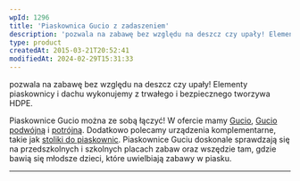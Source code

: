```yaml
---
wpId: 1296
title: 'Piaskownica Gucio z zadaszeniem'
description: 'pozwala na zabawę bez względu na deszcz czy upały! Elementy piaskownicy i dachu wykonujemy z trwałego i bezpiecznego tworzywa HDPE. Piaskownice Gucio można ze sobą łączyć! W ofercie mamy Gucio, Gucio podwójną i potrójną. Dodatkowo polecamy urządzenia komplementarne, takie jak stoliki do piaskownic. Piaskownice Guciu doskonale sprawdzają się na przedszkolnych i szkolnych placach zabaw oraz ...'
type: product
createdAt: 2015-03-21T20:52:41
modifiedAt: 2024-02-29T15:31:33
---
```



pozwala na zabawę bez względu na deszcz czy upały! Elementy piaskownicy i dachu wykonujemy z trwałego i bezpiecznego tworzywa HDPE.

Piaskownice Gucio można ze sobą łączyć! W ofercie mamy [Gucio](https://comes.pl/p/piaskownica-gucio/), [Gucio podwójną](https://comes.pl/p/piaskownica-gucio-podwojna/) i [potrójną](https://comes.pl/p/piaskownica-gucio-potrojna/). Dodatkowo polecamy urządzenia komplementarne, takie jak [stoliki do piaskownic](https://comes.pl/?s=+stolik+do+piaskownicy). Piaskownice Guciu doskonale sprawdzają się na przedszkolnych i szkolnych placach zabaw oraz wszędzie tam, gdzie bawią się młodsze dzieci, które uwielbiają zabawy w piasku.

* * *